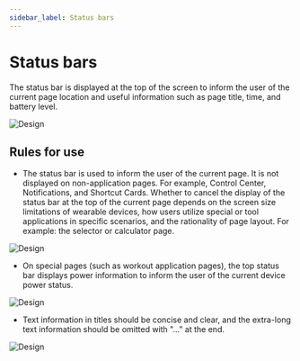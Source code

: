 ```yaml
---
sidebar_label: Status bars
---
```


# Status bars

The status bar is displayed at the top of the screen to inform the user of the current page location and useful information such as page title, time, and battery level.

![Design](/img/design/cb69eacfcad272ff8887d69ca1882bfa.png)

## Rules for use

- The status bar is used to inform the user of the current page. It is not displayed on non-application pages. For example, Control Center, Notifications, and Shortcut Cards. Whether to cancel the display of the status bar at the top of the current page depends on the screen size limitations of wearable devices, how users utilize special or tool applications in specific scenarios, and the rationality of page layout. For example: the selector or calculator page.

![Design](/img/design/f44e0486493c363ddaf7b2f848baa53d.png)

- On special pages (such as workout application pages), the top status bar displays power information to inform the user of the current device power status.

![Design](/img/design/status-bars_2.png)

- Text information in titles should be concise and clear, and the extra-long text information should be omitted with "..." at the end.

![Design](/img/design/6d62986da0e07de6fbcbc6f749ff7611.png)

